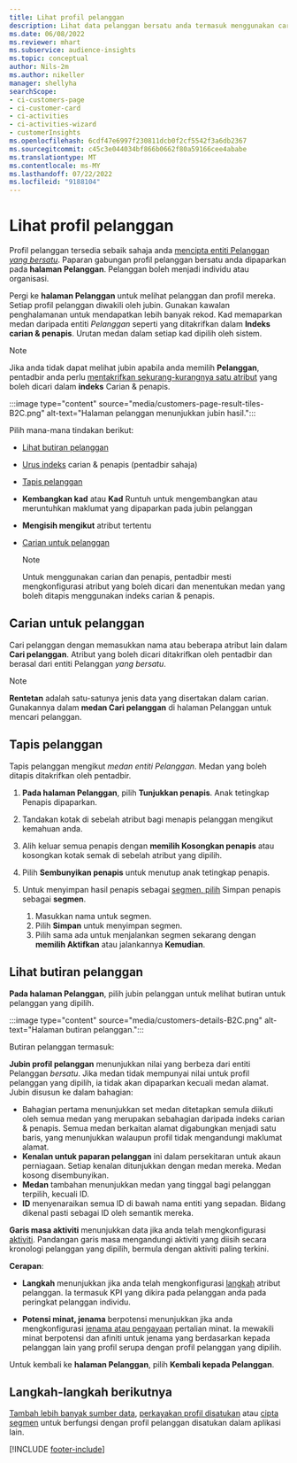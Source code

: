 ```yaml
---
title: Lihat profil pelanggan
description: Lihat data pelanggan bersatu anda termasuk menggunakan carian dan penapis
ms.date: 06/08/2022
ms.reviewer: mhart
ms.subservice: audience-insights
ms.topic: conceptual
author: Nils-2m
ms.author: nikeller
manager: shellyha
searchScope:
- ci-customers-page
- ci-customer-card
- ci-activities
- ci-activities-wizard
- customerInsights
ms.openlocfilehash: 6cdf47e6997f230811dcb0f2cf5542f3a6db2367
ms.sourcegitcommit: c45c3e044034bf866b0662f80a59166cee4ababe
ms.translationtype: MT
ms.contentlocale: ms-MY
ms.lasthandoff: 07/22/2022
ms.locfileid: "9188104"
---
```

# <a name="view-customer-profiles"></a>Lihat profil pelanggan

Profil pelanggan tersedia sebaik sahaja anda [mencipta entiti Pelanggan *yang bersatu*](data-unification.md). Paparan gabungan profil pelanggan bersatu anda dipaparkan pada **halaman Pelanggan**. Pelanggan boleh menjadi individu atau organisasi.

Pergi ke **halaman Pelanggan** untuk melihat pelanggan dan profil mereka. Setiap profil pelanggan diwakili oleh jubin. Gunakan kawalan penghalamanan untuk mendapatkan lebih banyak rekod. Kad memaparkan medan daripada entiti *Pelanggan* seperti yang ditakrifkan dalam **Indeks carian & penapis**. Urutan medan dalam setiap kad dipilih oleh sistem.

> [!NOTE]
> Jika anda tidak dapat melihat jubin apabila anda memilih **Pelanggan**, pentadbir anda perlu [mentakrifkan sekurang-kurangnya satu atribut](search-filter-index.md) yang boleh dicari dalam **indeks** Carian & penapis.

:::image type="content" source="media/customers-page-result-tiles-B2C.png" alt-text="Halaman pelanggan menunjukkan jubin hasil.":::

Pilih mana-mana tindakan berikut:
- [Lihat butiran pelanggan](#view-customer-details)
- [Urus indeks](search-filter-index.md) carian & penapis (pentadbir sahaja)
- [Tapis pelanggan](#filter-customers)
- **Kembangkan kad** atau **Kad** Runtuh untuk mengembangkan atau meruntuhkan maklumat yang dipaparkan pada jubin pelanggan
- **Mengisih mengikut** atribut tertentu
- [Carian untuk pelanggan](#search-for-customers)

  > [!NOTE]
  > Untuk menggunakan carian dan penapis, pentadbir mesti mengkonfigurasi atribut yang boleh dicari dan menentukan medan yang boleh ditapis menggunakan indeks carian & penapis.

## <a name="search-for-customers"></a>Carian untuk pelanggan

Cari pelanggan dengan memasukkan nama atau beberapa atribut lain dalam **Cari pelanggan**. Atribut yang boleh dicari ditakrifkan oleh pentadbir dan berasal dari entiti Pelanggan *yang bersatu*.

> [!NOTE]
> **Rentetan** adalah satu-satunya jenis data yang disertakan dalam carian. Gunakannya dalam **medan Cari pelanggan** di halaman Pelanggan untuk mencari pelanggan.

## <a name="filter-customers"></a>Tapis pelanggan

Tapis pelanggan mengikut *medan entiti Pelanggan*. Medan yang boleh ditapis ditakrifkan oleh pentadbir.

1. **Pada halaman Pelanggan**, pilih **Tunjukkan penapis**. Anak tetingkap Penapis dipaparkan.

1. Tandakan kotak di sebelah atribut bagi menapis pelanggan mengikut kemahuan anda.

1. Alih keluar semua penapis dengan **memilih Kosongkan penapis** atau kosongkan kotak semak di sebelah atribut yang dipilih.

1. Pilih **Sembunyikan penapis** untuk menutup anak tetingkap penapis.

1. Untuk menyimpan hasil penapis sebagai [segmen, pilih](segments.md) Simpan penapis sebagai **segmen**.
   1. Masukkan nama untuk segmen.
   1. Pilih **Simpan** untuk menyimpan segmen.
   1. Pilih sama ada untuk menjalankan segmen sekarang dengan **memilih Aktifkan** atau jalankannya **Kemudian**.

## <a name="view-customer-details"></a>Lihat butiran pelanggan

**Pada halaman Pelanggan**, pilih jubin pelanggan untuk melihat butiran untuk pelanggan yang dipilih.

:::image type="content" source="media/customers-details-B2C.png" alt-text="Halaman butiran pelanggan.":::

Butiran pelanggan termasuk:

**Jubin profil pelanggan** menunjukkan nilai yang berbeza dari entiti Pelanggan *bersatu*. Jika medan tidak mempunyai nilai untuk profil pelanggan yang dipilih, ia tidak akan dipaparkan kecuali medan alamat. Jubin disusun ke dalam bahagian:

- Bahagian pertama menunjukkan set medan ditetapkan semula diikuti oleh semua medan yang merupakan sebahagian daripada indeks carian & penapis. Semua medan berkaitan alamat digabungkan menjadi satu baris, yang menunjukkan walaupun profil tidak mengandungi maklumat alamat.
- **Kenalan untuk paparan pelanggan** ini dalam persekitaran untuk akaun perniagaan. Setiap kenalan ditunjukkan dengan medan mereka. Medan kosong disembunyikan.
- **Medan** tambahan menunjukkan medan yang tinggal bagi pelanggan terpilih, kecuali ID.
- **ID** menyenaraikan semua ID di bawah nama entiti yang sepadan. Bidang dikenal pasti sebagai ID oleh semantik mereka.

**Garis masa aktiviti** menunjukkan data jika anda telah mengkonfigurasi [aktiviti](activities.md). Pandangan garis masa mengandungi aktiviti yang diisih secara kronologi pelanggan yang dipilih, bermula dengan aktiviti paling terkini.

**Cerapan**:

- **Langkah** menunjukkan jika anda telah mengkonfigurasi [langkah](measures.md) atribut pelanggan. Ia termasuk KPI yang dikira pada pelanggan anda pada peringkat pelanggan individu.

- **Potensi minat, jenama** berpotensi menunjukkan jika anda mengkonfigurasi [jenama atau pengayaan](enrichment-microsoft.md) pertalian minat. Ia mewakili minat berpotensi dan afiniti untuk jenama yang berdasarkan kepada pelanggan lain yang profil serupa dengan profil pelanggan yang dipilih.

Untuk kembali ke **halaman Pelanggan**, pilih **Kembali kepada Pelanggan**.

## <a name="next-steps"></a>Langkah-langkah berikutnya

[Tambah lebih banyak sumber data](data-sources.md), [perkayakan profil disatukan](enrichment-hub.md) atau [cipta segmen](segments.md) untuk berfungsi dengan profil pelanggan disatukan dalam aplikasi lain.

[!INCLUDE [footer-include](includes/footer-banner.md)]
